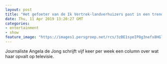 ```yaml
---
layout: post
title: "Het gefoeter van de Ik Vertrek-landverhuizers past in een trend"
date: Thu, 11 Apr 2019 13:20:27 GMT
categories: 
- entertainment 
- show 
feature_image: "https://images1.persgroep.net/rcs/3zBE1syeIP8g3nefx8HGlFwmY5U/diocontent/144278953/_fitwidth/400/?appId=21791a8992982cd8da851550a453bd7f&quality=0.7"
---
```


Journaliste Angela de Jong schrijft vijf keer per week een column over wat haar opvalt op televisie.
